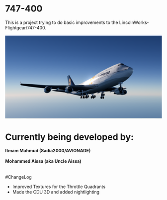 # 747-400
This is a project trying to do basic improvements to the LincolnWorks-Flightgear/747-400.<br><br>
<img src=https://github.com/Sadia2000/747-400/blob/master/Splash/splash1.png alt=747-400_splashscreen>

# Currently being developed by:
<b>Itmam Mahmud (Sadia2000/AVIONADE)</b><br><br>
<b>Mohammed Aissa (aka Uncle Aissa)</b>
<br><br><br>
#ChangeLog
<ul>
  <li>Improved Textures for the Throttle Quadrants</li>
  <li>Made the CDU 3D and added nightlighting</li>
<ul>
